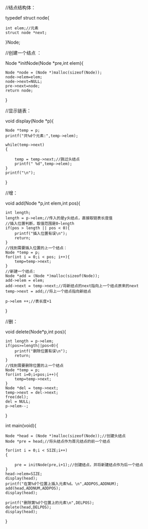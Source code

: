 //结点结构体：  

typedef struct node{  

    int elem;//元素
    struct node *next;
}Node;

//创建一个结点 ：  

Node *initNode(Node *pre,int elem){  

    Node *node = (Node *)malloc(sizeof(Node));
    node->elem=elem;
    node->next=NULL;
    pre->next=node;
    return node;
}

//显示链表：  

void display(Node *p){  

    Node *temp = p;
    printf("共%d个元素:",temp->elem);
    
    while(temp->next)  
    {  
    
        temp = temp->next;//跳过头结点
        printf(" %d",temp->elem);
    }
    printf("\n");
}

//增：  

void add(Node *p,int elem,int pos){  

    int length;
    length = p->elem;//传入的是y头结点，直接取链表长度值
    //插入位置判断，取值范围是0~length
    if(pos > length || pos < 0){
        printf("插入位置有误\n");
        return;
    }
    //找到需要插入位置的上一个结点：
    Node *temp = p;
    for(int i = 0;i < pos; i++){
        temp=temp->next;
    }
    //新建一个结点:
    Node *add = (Node *)malloc(sizeof(Node));
    add->elem = elem;
    add->next = temp->next;//将新结点的next指向上一个结点原来的next
    temp->next = add;//将上一个结点指向新结点
    
    p->elem ++;//表长度+1
}  


//删：  

void delete(Node*p,int pos){  

    int length = p->elem;
    if(pos>=length||pos<0){
        printf("删除位置有误\n");
        return;
    }
    //找到需要删除位置的上一个结点
    Node *temp = p;
    for(int i=0;i<pos;i++){
        temp=temp->next;
    }
    Node *del = temp->next;
    temp->next = del->next;
    free(del);
    del = NULL;
    p->elem--;
}


int main(void){  

    Node *head = (Node *)malloc(sizeof(Node));//创建头结点
    Node *pre = head;//将头结点作为首元结点的前一个结点
    
    for(int i = 0;i < SIZE;i++)  
    {  
    
        pre = initNode(pre,i+1);//创建结点，并将新建结点作为后一个结点
    }
    head->elem=SIZE;
    display(head);
    printf("在第%d个位置上插入元素%d。\n",ADDPOS,ADDNUM);
    add(head,ADDNUM,ADDPOS);
    display(head);
    
    printf("删除第%d个位置上的元素\n",DELPOS);
    delete(head,DELPOS);
    display(head);
}

